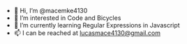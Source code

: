 - 👋 Hi, I’m @macemke4130
- 👀 I’m interested in Code and Bicycles
- 🌱 I’m currently learning Regular Expressions in Javascript
- 📫 I can be reached at lucasmace4130@gmail.com
